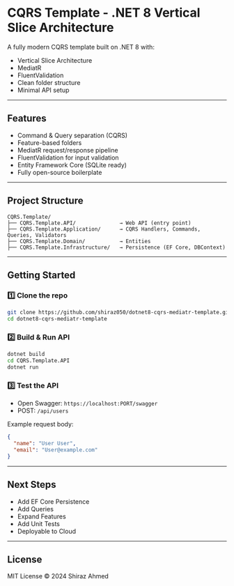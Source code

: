 # CQRS Template - .NET 8 Vertical Slice Architecture

A fully modern CQRS template built on .NET 8 with:

* Vertical Slice Architecture
* MediatR
* FluentValidation
* Clean folder structure
* Minimal API setup

---

## Features

* Command & Query separation (CQRS)
* Feature-based folders
* MediatR request/response pipeline
* FluentValidation for input validation
* Entity Framework Core (SQLite ready)
* Fully open-source boilerplate

---

## Project Structure

```
CQRS.Template/
├── CQRS.Template.API/              → Web API (entry point)
├── CQRS.Template.Application/      → CQRS Handlers, Commands, Queries, Validators
├── CQRS.Template.Domain/           → Entities
├── CQRS.Template.Infrastructure/   → Persistence (EF Core, DBContext)
```

---

## Getting Started

### 1️⃣ Clone the repo

```bash
git clone https://github.com/shiraz050/dotnet8-cqrs-mediatr-template.git
cd dotnet8-cqrs-mediatr-template
```

### 2️⃣ Build & Run API

```bash
dotnet build
cd CQRS.Template.API
dotnet run
```

### 3️⃣ Test the API

* Open Swagger: `https://localhost:PORT/swagger`
* POST: `/api/users`

Example request body:

```json
{
  "name": "User User",
  "email": "User@example.com"
}
```

---

## Next Steps

* Add EF Core Persistence
* Add Queries
* Expand Features
* Add Unit Tests
* Deployable to Cloud

---

## License

MIT License © 2024 Shiraz Ahmed
